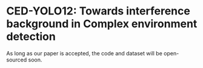 # CED-YOLO12: Towards interference background in Complex environment detection

As long as our paper is accepted, the code and dataset will be open-sourced soon.
